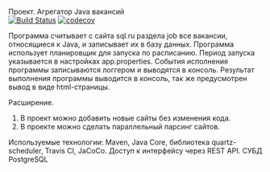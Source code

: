 
Проект. Агрегатор Java вакансий        
[![Build Status](https://app.travis-ci.com/MasterMaxTs/job4j_grabber.svg?branch=master)](https://app.travis-ci.com/MasterMaxTs/job4j_grabber)
[![codecov](https://codecov.io/gh/MasterMaxTs/job4j_grabber/branch/master/graph/badge.svg?token=P6BBJSCD5K)](https://codecov.io/gh/MasterMaxTs/job4j_grabber)

Программа считывает с сайта sql.ru раздела job все вакансии, относящиеся к Java, и записывает их в базу данных.
Программа использует планировщик для запуска по расписанию. Период запуска указывается в настройках app.properties.
События исполнения программы записываются логгером и выводятся в консоль.
Результат выполнения программы выводится в консоль, так же предусмотрен вывод в виде html-страницы.

Расширение.

1. В проект можно добавить новые сайты без изменения кода.
2. В проекте можно сделать параллельный парсинг сайтов.

Используемые технологии:
Maven, Java Core, библиотека quartz-scheduler, Travis CI, JaCoCo.
Доступ к интерфейсу через REST API.
СУБД PostgreSQL